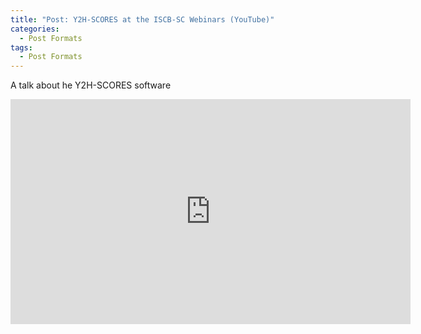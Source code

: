 ```yaml
---
title: "Post: Y2H-SCORES at the ISCB-SC Webinars (YouTube)"
categories:
  - Post Formats
tags:
  - Post Formats
---
```


A talk about he Y2H-SCORES software

<iframe width="640" height="360" src="https://www.youtube.com/watch?v=vRJNrtzFiUs&t=1200s&ab_channel=ISCB-SCWebinars" frameborder="0" allowfullscreen></iframe>